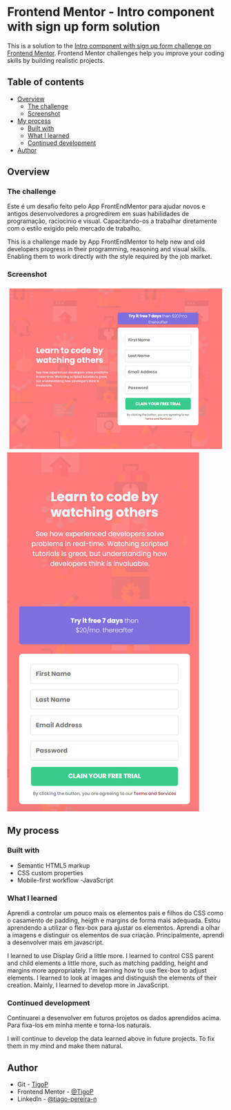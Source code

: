 # Frontend Mentor - Intro component with sign up form solution

This is a solution to the [Intro component with sign up form challenge on Frontend Mentor](https://www.frontendmentor.io/challenges/intro-component-with-signup-form-5cf91bd49edda32581d28fd1). Frontend Mentor challenges help you improve your coding skills by building realistic projects. 

## Table of contents

- [Overview](#overview)
  - [The challenge](#the-challenge)
  - [Screenshot](#screenshot)
- [My process](#my-process)
  - [Built with](#built-with)
  - [What I learned](#what-i-learned)
  - [Continued development](#continued-development)
- [Author](#author)

## Overview

### The challenge

Este é um desafio feito pelo App FrontEndMentor para ajudar novos e antigos desenvolvedores a progredirem em suas habilidades de programação, raciocinio e visual. Capacitando-os a trabalhar diretamente com o estilo exigido pelo mercado de trabalho.

This is a challenge made by App FrontEndMentor to help new and old developers progress in their programming, reasoning and visual skills. Enabling them to work directly with the style required by the job market.

### Screenshot

![](../images/PrintDesktop.png)
![](../images/PrintMobile.png)

## My process

### Built with

- Semantic HTML5 markup
- CSS custom properties
- Mobile-first workflow
-JavaScript


### What I learned

 Aprendi a controlar um pouco mais os elementos pais e filhos do CSS como o casamento de padding, heigth e margins de forma mais adequada. Estou aprendendo a utilizar o flex-box para ajustar os elementos. Aprendi a olhar a imagens e distinguir os elementos de sua criação. 
 Principalmente, aprendi a desenvolver mais em javascript.

I learned to use Display Grid a little more. I learned to control CSS parent and child elements a little more, such as matching padding, height and margins more appropriately. I'm learning how to use flex-box to adjust elements. I learned to look at images and distinguish the elements of their creation.
Mainly, I learned to develop more in JavaScript.

### Continued development

Continuarei a desenvolver em futuros projetos os dados aprendidos acima. Para fixa-los em minha mente e torna-los naturais.

I will continue to develop the data learned above in future projects. To fix them in my mind and make them natural.

## Author

- Git - [TigoP](https://github.com/TigoP)
- Frontend Mentor - [@TigoP](https://www.frontendmentor.io/profile/TigoP)
- LinkedIn - [@tiago-pereira-n](https://www.linkedin.com/in/tiago-pereira-n/)
